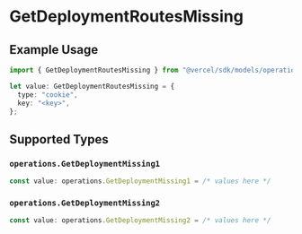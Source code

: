 # GetDeploymentRoutesMissing

## Example Usage

```typescript
import { GetDeploymentRoutesMissing } from "@vercel/sdk/models/operations/getdeployment.js";

let value: GetDeploymentRoutesMissing = {
  type: "cookie",
  key: "<key>",
};
```

## Supported Types

### `operations.GetDeploymentMissing1`

```typescript
const value: operations.GetDeploymentMissing1 = /* values here */
```

### `operations.GetDeploymentMissing2`

```typescript
const value: operations.GetDeploymentMissing2 = /* values here */
```

